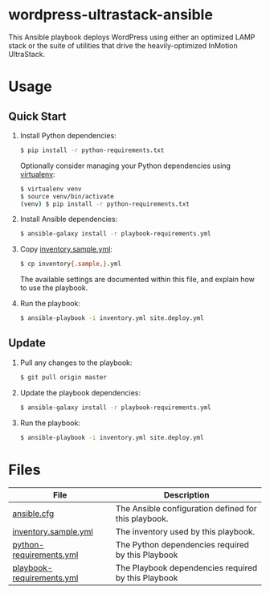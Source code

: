 # wordpress-ultrastack-ansible

This Ansible playbook deploys WordPress using either an optimized LAMP
stack or the suite of utilities that drive the heavily-optimized
InMotion UltraStack.

Usage
=============================

## Quick Start
1. Install Python dependencies:

    ```sh
    $ pip install -r python-requirements.txt
    ```

	Optionally consider managing your Python dependencies using
    [virtualenv]:

    ```sh
    $ virtualenv venv
    $ source venv/bin/activate
    (venv) $ pip install -r python-requirements.txt
    ```

2. Install Ansible dependencies:

    ```sh
    $ ansible-galaxy install -r playbook-requirements.yml
    ```

3. Copy [inventory.sample.yml]:

    ```sh
    $ cp inventory{.sample,}.yml
    ```

    The available settings are documented within this file, and
    explain how to use the playbook.

4. Run the playbook:

    ```sh
    $ ansible-playbook -i inventory.yml site.deploy.yml
    ```

## Update
1. Pull any changes to the playbook:

    ```sh
    $ git pull origin master
    ```

2. Update the playbook dependencies:

    ```sh
    $ ansible-galaxy install -r playbook-requirements.yml
    ```

4. Run the playbook:

    ```sh
    $ ansible-playbook -i inventory.yml site.deploy.yml
    ```

Files
=============================

| File | Description |
| ---- | ----------- |
| [ansible.cfg] | The Ansible configuration defined for this playbook.
| [inventory.sample.yml] | The inventory used by this playbook.
| [python-requirements.yml] | The Python dependencies required by this Playbook
| [playbook-requirements.yml] | The Playbook dependencies required by this Playbook

[ansible.cfg]: https://github.com/inmotionhosting/wordpress-ultrastack-ansible/blob/master/ansible.cfg
[inventory.sample.yml]: https://github.com/inmotionhosting/wordpress-ultrastack-ansible/blob/master//inventory.sample.yml
[python-requirements.yml]: https://github.com/inmotionhosting/wordpress-ultrastack-ansible/blob/master//python-requirements.yml
[playbook-requirements.yml]: https://github.com/inmotionhosting/wordpress-ultrastack-ansible/blob/master/playbook-requirements.yml
[virtualenv]: https://virtualenv.pypa.io/
